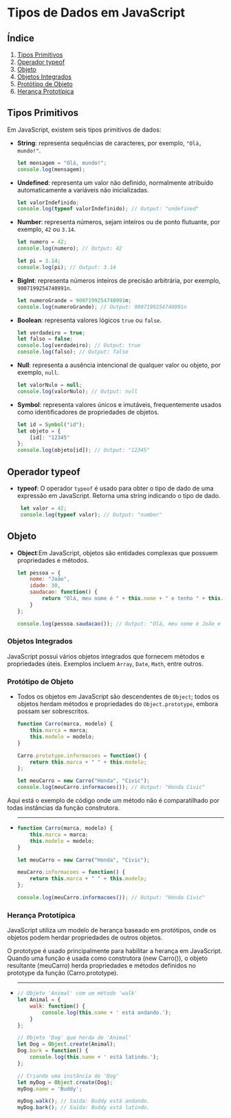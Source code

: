# Tipos de Dados em JavaScript

## Índice

1. [Tipos Primitivos](#tipos-primitivos)
2. [Operador typeof](#operador-typeof)
3. [Objeto](#objeto)
4. [Objetos Integrados](#objetos-integrados)
5. [Protótipo de Objeto](#protótipo-de-objeto)
6. [Herança Prototípica](#herança-prototípica)

## Tipos Primitivos

Em JavaScript, existem seis tipos primitivos de dados:

- **String**: representa sequências de caracteres, por exemplo, `"Olá, mundo!"`.
    ```javascript
    let mensagem = "Olá, mundo!";
    console.log(mensagem);
- **Undefined**: representa um valor não definido, normalmente atribuído automaticamente a variáveis não inicializadas.
    ```javascript
    let valorIndefinido;
    console.log(typeof valorIndefinido); // Output: "undefined"

- **Number**: representa números, sejam inteiros ou de ponto flutuante, por exemplo, `42` ou `3.14`.
    ```javascript
    let numero = 42;
    console.log(numero); // Output: 42

    let pi = 3.14;
    console.log(pi); // Output: 3.14

- **BigInt**: representa números inteiros de precisão arbitrária, por exemplo, `9007199254740991n`.
    ```javascript
    let numeroGrande = 9007199254740991n;
    console.log(numeroGrande); // Output: 9007199254740991n

- **Boolean**: representa valores lógicos `true` ou `false`.
    ```javascript
    let verdadeiro = true;
    let falso = false;
    console.log(verdadeiro); // Output: true
    console.log(falso); // Output: false

- **Null**: representa a ausência intencional de qualquer valor ou objeto, por exemplo, `null`.
    ```javascript
    let valorNulo = null;
    console.log(valorNulo); // Output: null

- **Symbol**: representa valores únicos e imutáveis, frequentemente usados como identificadores de propriedades de objetos.
    ```javascript
    let id = Symbol("id");
    let objeto = {
        [id]: "12345"
    };
    console.log(objeto[id]); // Output: "12345"

## Operador typeof

- **typeof**: O operador `typeof` é usado para obter o tipo de dado de uma expressão em JavaScript. Retorna uma string indicando o tipo de dado. 
    ```javascript
     let valor = 42;
     console.log(typeof valor); // Output: "number"

## Objeto

- **Object**:Em JavaScript, objetos são entidades complexas que possuem propriedades e métodos. 
    ```javascript
    let pessoa = {
        nome: "João",
        idade: 30,
        saudacao: function() {
            return "Olá, meu nome é " + this.nome + " e tenho " + this.idade + " anos.";
        }
    };

    console.log(pessoa.saudacao()); // Output: "Olá, meu nome é João e tenho 30 anos."


### Objetos Integrados

JavaScript possui vários objetos integrados que fornecem métodos e propriedades úteis. Exemplos incluem `Array`, `Date`, `Math`, entre outros.

### Protótipo de Objeto

- Todos os objetos em JavaScript são descendentes de `Object`; todos os objetos herdam métodos e propriedades do `Object.prototype`, embora possam ser sobrescritos.

    ```javascript
    function Carro(marca, modelo) {
        this.marca = marca;
        this.modelo = modelo;
    }

    Carro.prototype.informacoes = function() {
        return this.marca + " " + this.modelo;
    };

    let meuCarro = new Carro("Honda", "Civic");
    console.log(meuCarro.informacoes()); // Output: "Honda Civic"

Aqui está o exemplo de código onde um método não é comparatilhado por todas instâncias da função construtora.
- ***
    ```javascript
    function Carro(marca, modelo) {
        this.marca = marca;
        this.modelo = modelo;
    }

    let meuCarro = new Carro("Honda", "Civic");

    meuCarro.informacoes = function() {
        return this.marca + " " + this.modelo;
    };

    console.log(meuCarro.informacoes()); // Output: "Honda Civic"


### Herança Prototípica

JavaScript utiliza um modelo de herança baseado em protótipos, onde os objetos podem herdar propriedades de outros objetos.

O prototype é usado principalmente para habilitar a herança em JavaScript. Quando uma função é usada como construtora (new Carro()), o objeto resultante (meuCarro) herda propriedades e métodos definidos no prototype da função (Carro.prototype).

- ***
    ```javascript
    // Objeto 'Animal' com um método 'walk'
    let Animal = {
        walk: function() {
            console.log(this.name + ' está andando.');
        }
    };

    // Objeto 'Dog' que herda de 'Animal'
    let Dog = Object.create(Animal);
    Dog.bark = function() {
        console.log(this.name + ' está latindo.');
    };

    // Criando uma instância de 'Dog'
    let myDog = Object.create(Dog);
    myDog.name = 'Buddy';

    myDog.walk(); // Saída: Buddy está andando.
    myDog.bark(); // Saída: Buddy está latindo.

